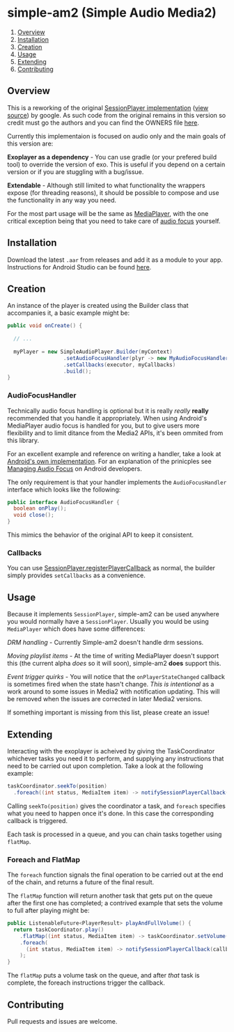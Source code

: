 # simple-am2 (Simple Audio Media2)

1. [Overview](#overview)
2. [Installation](#installation)
3. [Creation](#creation)
4. [Usage](#usage)
5. [Extending](#extending)
6. [Contributing](#contributing)

## Overview
This is a reworking of the original [SessionPlayer implementation](https://developer.android.com/reference/androidx/media2/player/MediaPlayer) ([view source](https://cs.android.com/androidx/platform/frameworks/support/+/androidx-master-dev:media2/player/src/main/java/androidx/media2/player/MediaPlayer.java)) by google. As such code from the original remains in this version so credit must go the authors and you can find the OWNERS file [here](https://cs.android.com/androidx/platform/frameworks/support/+/androidx-master-dev:media2/OWNERS). 

Currently this implementaion is focused on audio only and the main goals of this version are:

**Exoplayer as a dependency** - You can use gradle (or your prefered build tool) to override the version of exo. This is useful if you depend on a certain version or if you are stuggling with a bug/issue.

**Extendable** - Although still limited to what functionality the wrappers expose (for threading reasons), it should be possible to compose and use the functionality in any way you need.

For the most part usage will be the same as [MediaPlayer](https://developer.android.com/reference/androidx/media2/player/MediaPlayer), with the one critical exception being that you need to take care of [audio focus](#audiofocushandler) yourself.

## Installation
Download the latest `.aar` from releases and add it as a module to your app. Instructions for Android Studio can be found [here](https://developer.android.com/studio/projects/android-library#AddDependency).

## Creation
An instance of the player is created using the Builder class that accompanies it, a basic example might be:
```java
public void onCreate() {
  
  // ...
  
  myPlayer = new SimpleAudioPlayer.Builder(myContext)
                  .setAudioFocusHandler(plyr -> new MyAudioFocusHandler(this, plyr))
                  .setCallbacks(executor, myCallbacks)
                  .build();
}
```

### AudioFocusHandler
Technically audio focus handling is optional but it is really *really* **really** recommended that you handle it appropriately. When using Android's MediaPlayer audio focus is handled for you, but to give users more flexibility and to limit ditance from the Media2 APIs, it's been ommited from this library.

For an excellent example and reference on writing a handler, take a look at [Android's own implementation](https://cs.android.com/androidx/platform/frameworks/support/+/androidx-master-dev:media2/player/src/main/java/androidx/media2/player/AudioFocusHandler.java). For an explanation of the prinicples see [Managing Audio Focus](https://developer.android.com/guide/topics/media-apps/audio-focus) on Android developers.

The only requirement is that your handler implements the `AudioFocusHandler` interface which looks like the following:
```java
public interface AudioFocusHandler {
  boolean onPlay();
  void close();
}
```
This mimics the behavior of the original API to keep it consistent.

### Callbacks 
You can use [SessionPlayer.registerPlayerCallback](https://developer.android.com/reference/androidx/media2/common/SessionPlayer#registerPlayerCallback(java.util.concurrent.Executor,%20androidx.media2.common.SessionPlayer.PlayerCallback)) as normal, the builder simply provides `setCallbacks` as a convenience.

## Usage
Because it implements `SessionPlayer`, simple-am2 can be used anywhere you would normally have a `SessionPlayer`. Usually you would be using `MediaPlayer` which does have some differences:

*DRM handling* - Currently Simple-am2 doesn't handle drm sessions.

*Moving playlist items* - At the time of writing MediaPlayer doesn't support this (the current alpha *does* so it will soon), simple-am2 **does** support this.

*Event trigger quirks* - You will notice that the `onPlayerStateChanged` callback is sometimes fired when the state hasn't change. *This is intentional* as a work around to some issues in Media2 with notification updating. This will be removed when the issues are corrected in later Media2 versions.

If something important is missing from this list, please create an issue!

## Extending
Interacting with the exoplayer is acheived by giving the TaskCoordinator whichever tasks you need it to perform, and supplying any instructions that need to be carried out upon completion. Take a look at the following example:
```java
taskCoordinator.seekTo(position)
  .foreach((int status, MediaItem item) -> notifySessionPlayerCallback(callback -> callback.onSeekCompleted(this, position)));
```

Calling `seekTo(position)` gives the coordinator a task, and `foreach` specifies what you need to happen once it's done. In this case the corresponding callback is triggered.

Each task is processed in a queue, and you can chain tasks together using `flatMap`.

### Foreach and FlatMap

The `foreach` function signals the final operation to be carried out at the end of the chain, and returns a future of the final result.

The `flatMap` function will return another task that gets put on the queue after the first one has completed; a contrived example that sets the volume to full after playing might be:
```java
public ListenableFuture<PlayerResult> playAndFullVolume() {
  return taskCoordinator.play()
    .flatMap((int status, MediaItem item) -> taskCoordinator.setVolume(1f))
    .foreach(
      (int status, MediaItem item) -> notifySessionPlayerCallback(callback -> callback.onPlayerStateChanged(this, PLAYER_STATE_PLAYING))
    );
}
```

The `flatMap` puts a volume task on the queue, and after *that* task is complete, the foreach instructions trigger the callback.

## Contributing
Pull requests and issues are welcome.
